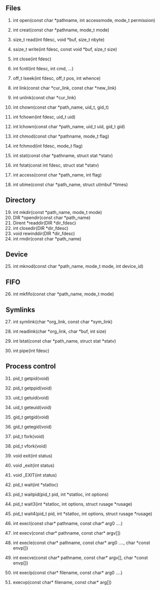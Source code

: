 ## Files
1. int open(const char *pathname, int accessmode, mode_t permission) <br>
2. int creat(const char *pathname, mode_t mode) <br>
3. size_t read(int fdesc, void *buf, size_t nbyte) <br>
4. ssize_t write(int fdesc, const void *buf, size_t size) <br>
5. int close(int fdesc) <br>
6. int fcntl(int fdesc, int cmd, ...) <br>
7. off_t lseek(int fdesc, off_t pos, int whence) <br>
8. int link(const char *cur_link, const char *new_link) <br>
9. int unlink(const char *cur_link) <br>
10. int chown(const char *path_name, uid_t, gid_t) <br>
11. int fchown(int fdesc, uid_t uid) <br>
12. int lchown(const char *path_name, uid_t uid, gid_t gid) <br>
13. int chmod(const char *pathname, mode_t flag) <br>
14. int fchmod(int fdesc, mode_t flag) <br>
15. int stat(const char *pathname, struct stat *statv) <br>
16. int fstat(const int fdesc, struct stat *statv) <br>


17. int access(const char *path_name, int flag) <br>
18. int utime(const char *path_name, struct utimbuf *times) <br>
## Directory
19. int mkdir(const *path_name, mode_t mode) <br>
20. DIR *opendir(const char *path_name) <br>
21. Dirent *readdir(DIR *dir_fdesc) <br>
22. int closedir(DIR *dir_fdesc) <br>
23. void rewinddir(DIR *dir_fdesc) <br>
24. int rmdir(const char *path_name) <br>

## Device
25. int mknod(const char *path_name, mode_t mode, int device_id) <br>

## FIFO
26. int mkfifo(const char *path_name, mode_t mode) <br>

## Symlinks
27. int symlink(char *org_link, const char *sym_link) <br>
28. int readlink(char *org_link, char *buf, int size) <br>
29. int lstat(const char *path_name, struct stat *statv) <br>

30. int pipe(int fdesc) <br>

## Process control
31. pid_t getpid(void)<br>
32. pid_t getppid(void)<br>
33. uid_t getuid(void)<br>
34. uid_t geteuid(void)<br>
35. gid_t getgid(void)<br>
36. gid_t getegid(void)<br>

37. pid_t fork(void)<br>
38. pid_t vfork(void)<br>

39. void exit(int status)<br>
40. void _exit(int status)<br>
41. void _EXIT(int status)<br>

42. pid_t wait(int *statloc)<br>
43. pid_t waitpid(pid_t pid, int *statloc, int options)<br>
44. pid_t wait3(int *statloc, int options, struct rusage *rusage)<br>
45. pid_t wait4(pid_t pid, int *statloc, int options, struct rusage *rusage)<br>

46. int execl(const char* pathname, const char* arg0 ....)<br>
47. int execv(const char* pathname, const char* argv[])<br>
48. int execle(const char* pathname, const char* arg0 ...., char *const envp[])<br>
49. int execve(const char* pathname, const char* argv[], char *const envp[])<br>
50. int execlp(const char* filename, const char* arg0 ....)<br>
51. execvp(const char* filename, const char* arg[])<br>